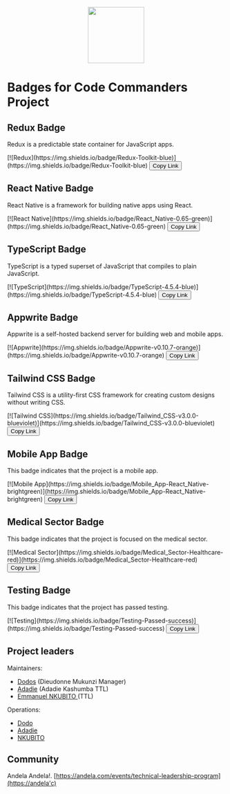 



<p align="center">
    <img src="https://i.ebayimg.com/thumbs/images/g/1jUAAOSwSd5icJP3/s-l1600.jpg"
        height="130">
</p>


# Badges for Code Commanders Project

## Redux Badge
Redux is a predictable state container for JavaScript apps.

<div>
  [![Redux](https://img.shields.io/badge/Redux-Toolkit-blue)](https://img.shields.io/badge/Redux-Toolkit-blue)
  <button onclick="copyBadgeLink('https://img.shields.io/badge/Redux-Toolkit-blue')">Copy Link</button>
</div>

## React Native Badge
React Native is a framework for building native apps using React.

<div>
  [![React Native](https://img.shields.io/badge/React_Native-0.65-green)](https://img.shields.io/badge/React_Native-0.65-green)
  <button onclick="copyBadgeLink('https://img.shields.io/badge/React_Native-0.65-green')">Copy Link</button>
</div>

## TypeScript Badge
TypeScript is a typed superset of JavaScript that compiles to plain JavaScript.

<div>
  [![TypeScript](https://img.shields.io/badge/TypeScript-4.5.4-blue)](https://img.shields.io/badge/TypeScript-4.5.4-blue)
  <button onclick="copyBadgeLink('https://img.shields.io/badge/TypeScript-4.5.4-blue')">Copy Link</button>
</div>

## Appwrite Badge
Appwrite is a self-hosted backend server for building web and mobile apps.

<div>
  [![Appwrite](https://img.shields.io/badge/Appwrite-v0.10.7-orange)](https://img.shields.io/badge/Appwrite-v0.10.7-orange)
  <button onclick="copyBadgeLink('https://img.shields.io/badge/Appwrite-v0.10.7-orange')">Copy Link</button>
</div>

## Tailwind CSS Badge
Tailwind CSS is a utility-first CSS framework for creating custom designs without writing CSS.

<div>
  [![Tailwind CSS](https://img.shields.io/badge/Tailwind_CSS-v3.0.0-blueviolet)](https://img.shields.io/badge/Tailwind_CSS-v3.0.0-blueviolet)
  <button onclick="copyBadgeLink('https://img.shields.io/badge/Tailwind_CSS-v3.0.0-blueviolet')">Copy Link</button>
</div>

## Mobile App Badge
This badge indicates that the project is a mobile app.

<div>
  [![Mobile App](https://img.shields.io/badge/Mobile_App-React_Native-brightgreen)](https://img.shields.io/badge/Mobile_App-React_Native-brightgreen)
  <button onclick="copyBadgeLink('https://img.shields.io/badge/Mobile_App-React_Native-brightgreen')">Copy Link</button>
</div>

## Medical Sector Badge
This badge indicates that the project is focused on the medical sector.

<div>
  [![Medical Sector](https://img.shields.io/badge/Medical_Sector-Healthcare-red)](https://img.shields.io/badge/Medical_Sector-Healthcare-red)
  <button onclick="copyBadgeLink('https://img.shields.io/badge/Medical_Sector-Healthcare-red')">Copy Link</button>
</div>

## Testing Badge
This badge indicates that the project has passed testing.

<div>
  [![Testing](https://img.shields.io/badge/Testing-Passed-success)](https://img.shields.io/badge/Testing-Passed-success)
  <button onclick="copyBadgeLink('https://img.shields.io/badge/Testing-Passed-success')">Copy Link</button>
</div>

<script>
function copyBadgeLink(link) {
  var dummy = document.createElement("textarea");
  document.body.appendChild(dummy);
  dummy.value = link;
  dummy.select();
  document.execCommand("copy");
  document.body.removeChild(dummy);
  alert("Badge link copied to clipboard!");
}
</script>

## Project leaders

Maintainers:

- [Dodos](https://github.com/mukunzidd) (Dieudonne Mukunzi Manager)
- [Adadie](https://github.com/Adadie/Adadie) (Adadie Kashumba TTL)
- [Emmanuel NKUBITO ](https://github.com/Nkbtemmy)(TTL)

Operations:

- [Dodo](https://github.com/mukunzidd)
- [Adadie](https://github.com/Adadie/Adadie)
- [NKUBITO ](https://github.com/Nkbtemmy/)

## Community

Andela  Andela!. [https://andela.com/events/technical-leadership-program](https://andela'c)

